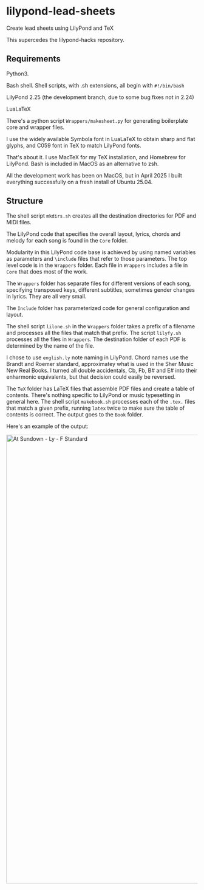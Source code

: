 # lilypond-lead-sheets

Create lead sheets using LilyPond and TeX

This supercedes the lilypond-hacks repository.

## Requirements

Python3.

Bash shell. Shell scripts, with .sh extensions, all begin with `#!/bin/bash`

LilyPond 2.25 (the development branch, due to some bug fixes not in 2.24)

LuaLaTeX

There's a python script `Wrappers/makesheet.py` for generating
boilerplate core and wrapper files.

I use the widely available Symbola font in LuaLaTeX to obtain sharp
and flat glyphs, and C059 font in TeX to match LilyPond fonts.

That's about it. I use MacTeX for my TeX installation, and Homebrew
for LilyPond. Bash is included in MacOS as an alternative to zsh.

All the development work has been on MacOS, but in April 2025 I built
everything successfully on a fresh install of Ubuntu 25.04.

## Structure

The shell script `mkdirs.sh` creates all the destination directories
for PDF and MIDI files.

The LilyPond code that specifies the overall layout, lyrics, chords
and melody for each song is found in the `Core` folder.

Modularity in this LilyPond code base is achieved by using named variables
as parameters and `\include` files that refer to those parameters. The
top level code is in the `Wrappers` folder. Each file in `Wrappers`
includes a file in `Core` that does most of the work.

The `Wrappers` folder has separate files for different versions of
each song, specifying transposed keys, different subtitles, sometimes
gender changes in lyrics. They are all very small.

The `Include` folder has parameterized code for general
configuration and layout.

The shell script `lilone.sh` in the `Wrappers` folder takes a prefix
of a filename and processes all the files that match that prefix. The
script `lilyfy.sh` processes all the files in `Wrappers`. The
destination folder of each PDF is determined by the name of the file.

I chose to use `english.ly` note naming in LilyPond. Chord names use
the Brandt and Roemer standard, approximatey what is used in the Sher
Music New Real Books. I turned all double accidentals, Cb, Fb, B# and E#
into their enharmonic equivalents, but that decision could easily be
reversed.

The `TeX` folder has LaTeX files that assemble PDF files and create
a table of contents. There's nothing specific to LilyPond or music
typesetting in general here. The shell script `makebook.sh` processes
each of the `.tex.` files that match a given prefix, running `latex`
twice to make sure the table of contents is correct. The output goes
to the `Book` folder.

Here's an example of the output:

<img width="835" height="1181" alt="At Sundown - Ly - F Standard" src="https://github.com/user-attachments/assets/ddb36f98-bb78-4184-9017-dc31501fe25e" />



